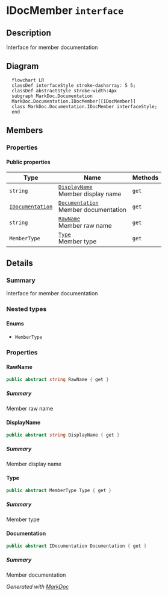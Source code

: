 # IDocMember `interface`

## Description
Interface for member documentation

## Diagram
```mermaid
  flowchart LR
  classDef interfaceStyle stroke-dasharray: 5 5;
  classDef abstractStyle stroke-width:4px
  subgraph MarkDoc.Documentation
  MarkDoc.Documentation.IDocMember[[IDocMember]]
  class MarkDoc.Documentation.IDocMember interfaceStyle;
  end
```

## Members
### Properties
#### Public  properties
| Type | Name | Methods |
| --- | --- | --- |
| `string` | [`DisplayName`](markdocdocumentation-IDocMember.md#displayname)<br>Member display name | `get` |
| [`IDocumentation`](./markdocdocumentation-IDocumentation.md) | [`Documentation`](markdocdocumentation-IDocMember.md#documentation)<br>Member documentation | `get` |
| `string` | [`RawName`](markdocdocumentation-IDocMember.md#rawname)<br>Member raw name | `get` |
| `MemberType` | [`Type`](markdocdocumentation-IDocMember.md#type)<br>Member type | `get` |

## Details
### Summary
Interface for member documentation

### Nested types
#### Enums
 - `MemberType`

### Properties
#### RawName
```csharp
public abstract string RawName { get }
```
##### Summary
Member raw name

#### DisplayName
```csharp
public abstract string DisplayName { get }
```
##### Summary
Member display name

#### Type
```csharp
public abstract MemberType Type { get }
```
##### Summary
Member type

#### Documentation
```csharp
public abstract IDocumentation Documentation { get }
```
##### Summary
Member documentation

*Generated with* [*MarkDoc*](https://github.com/hailstorm75/MarkDoc.Core)

